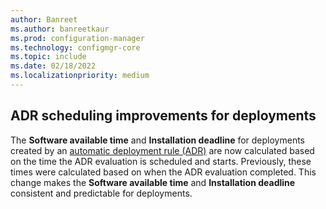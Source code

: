 ```yaml
---
author: Banreet
ms.author: banreetkaur
ms.prod: configuration-manager
ms.technology: configmgr-core
ms.topic: include
ms.date: 02/18/2022
ms.localizationpriority: medium
---
```

## <a name="bkmk_adr"></a> ADR scheduling improvements for deployments
<!--12707738, 7033417-->
The **Software available time** and **Installation deadline** for deployments created by an [automatic deployment rule (ADR)](../../../../../sum/deploy-use/automatically-deploy-software-updates.md) are now calculated based on the time the ADR evaluation is scheduled and starts. Previously, these times were calculated based on when the ADR evaluation completed. This change makes the  **Software available time** and **Installation deadline** consistent and predictable for deployments.

